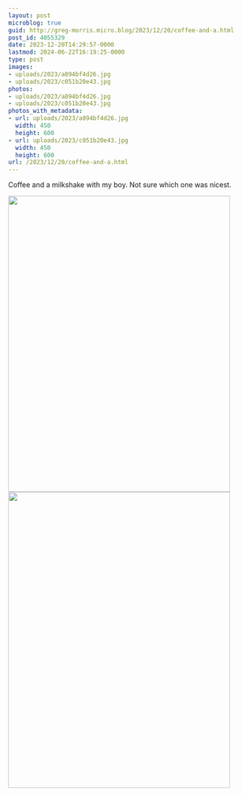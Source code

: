 ```yaml
---
layout: post
microblog: true
guid: http://greg-morris.micro.blog/2023/12/20/coffee-and-a.html
post_id: 4055329
date: 2023-12-20T14:29:57-0000
lastmod: 2024-06-22T16:19:25-0000
type: post
images:
- uploads/2023/a894bf4d26.jpg
- uploads/2023/c051b20e43.jpg
photos:
- uploads/2023/a894bf4d26.jpg
- uploads/2023/c051b20e43.jpg
photos_with_metadata:
- url: uploads/2023/a894bf4d26.jpg
  width: 450
  height: 600
- url: uploads/2023/c051b20e43.jpg
  width: 450
  height: 600
url: /2023/12/20/coffee-and-a.html
---
```

Coffee and a milkshake with my boy. Not sure which one was nicest. 

<img src="uploads/2023/a894bf4d26.jpg" width="450" height="600" alt=""><img src="uploads/2023/c051b20e43.jpg" width="450" height="600" alt="">
